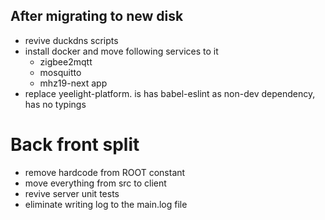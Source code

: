 ## After migrating to new disk

- revive duckdns scripts
- install docker and move following services to it
    - zigbee2mqtt
    - mosquitto
    - mhz19-next app
- replace yeelight-platform. is has babel-eslint as non-dev dependency, has no typings

# Back front split

- remove hardcode from ROOT constant
- move everything from src to client
- revive server unit tests
- eliminate writing log to the main.log file
